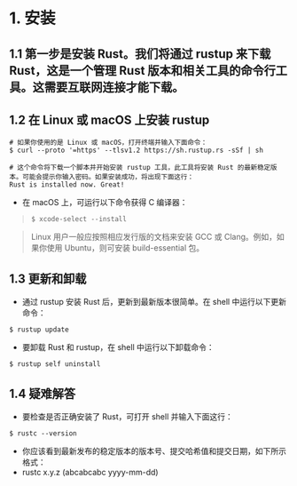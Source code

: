 # 1. 安装

## 1.1 第一步是安装 Rust。我们将通过 rustup 来下载 Rust，这是一个管理 Rust 版本和相关工具的命令行工具。这需要互联网连接才能下载。

## 1.2 在 Linux 或 macOS 上安装 rustup
```shell
# 如果你使用的是 Linux 或 macOS，打开终端并输入下面命令：
$ curl --proto '=https' --tlsv1.2 https://sh.rustup.rs -sSf | sh

# 这个命令将下载一个脚本并开始安装 rustup 工具，此工具将安装 Rust 的最新稳定版本。可能会提示你输入密码。如果安装成功，将出现下面这行：
Rust is installed now. Great!
```
- 在 macOS 上，可运行以下命令获得 C 编译器：
> `$ xcode-select --install`

> Linux 用户一般应按照相应发行版的文档来安装 GCC 或 Clang。例如，如果你使用 Ubuntu，则可安装 build-essential 包。


## 1.3 更新和卸载
- 通过 rustup 安装 Rust 后，更新到最新版本很简单。在 shell 中运行以下更新命令：
```shell
$ rustup update
```
- 要卸载 Rust 和 rustup，在 shell 中运行以下卸载命令：
```shell
$ rustup self uninstall
```

## 1.4 疑难解答
- 要检查是否正确安装了 Rust，可打开 shell 并输入下面这行：
```shell
$ rustc --version
```
- 你应该看到最新发布的稳定版本的版本号、提交哈希值和提交日期，如下所示格式：
- rustc x.y.z (abcabcabc yyyy-mm-dd)




